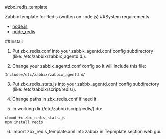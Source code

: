 #zbx_redis_template

Zabbix template for Redis (written on node.js)
##System requirements

- [node.js](https://github.com/joyent/node)
- [node_redis](https://github.com/mranney/node_redis)

##Install

1) Put zbx_redis.conf into your zabbix_agentd.conf config subdirectory (like: /etc/zabbix/zabbix_agentd.d/).

2) Change your zabbix_agentd.conf config so it will include this file:
```
Include=/etc/zabbix/zabbix_agentd.d/
```
3) Put zbx_redis_stats.js into your zabbix_agentd.conf config subdirectory (like: /etc/zabbix/script/redis/).

4) Change paths in zbx_redis.conf if need it.

5) In working dir (/etc/zabbix/script/redis/) do:
```
chmod +x zbx_redis_stats.js
npm install redis
```
6) Import zbx_redis_template.xml into zabbix in Tepmplate section web gui.
